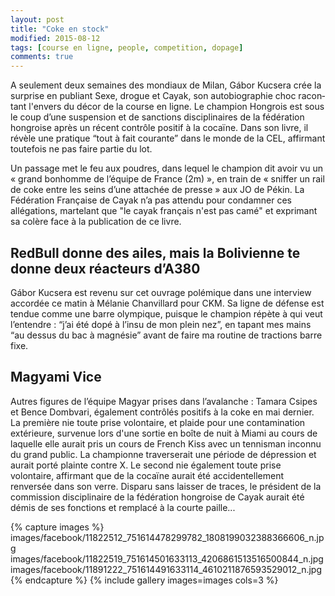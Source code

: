 ```yaml
---
layout: post
title: "Coke en stock"
modified: 2015-08-12
tags: [course en ligne, people, competition, dopage]
comments: true
---
```


A seulement deux semaines des mondiaux de Milan, Gábor Kucsera crée la surprise en publiant Sexe, drogue et Cayak, son auto­bio­gra­phie choc racon­tant l'envers du décor de la course en ligne. Le champion Hongrois est sous le coup d’une suspension et de sanctions disciplinaires de la fédération hongroise après un récent contrôle positif à la cocaïne. Dans son livre, il révèle une pratique “tout à fait courante” dans le monde de la CEL, affirmant toutefois ne pas faire partie du lot.

Un passage met le feu aux poudres, dans lequel le cham­pion dit avoir vu un « grand bonhomme de l’équipe de France (2m) », en train de « snif­­fer un rail de coke entre les seins d’une atta­­chée de presse » aux JO de Pékin. La Fédé­ra­tion Française de Cayak n’a pas attendu pour condamner ces allégations, martelant que "le cayak français n'est pas camé" et expri­mant sa colère face à la publi­ca­tion de ce livre.


## RedBull donne des ailes, mais la Bolivienne te donne deux réacteurs d’A380


Gábor Kucsera est revenu sur cet ouvrage polémique dans une inter­view accor­dée ce matin à Mélanie Chanvillard pour CKM. Sa ligne de défense est tendue comme une barre olympique, puisque le champion répète à qui veut l’entendre : “j’ai été dopé à l’insu de mon plein nez”, en tapant mes mains “au dessus du bac à magnésie” avant de faire ma routine de tractions barre fixe.

## Magyami Vice

Autres figures de l’équipe Magyar prises dans l’avalanche : Tamara Csipes et Bence Dombvari, également contrôlés positifs à la coke en mai dernier. La première nie toute prise volontaire, et plaide pour une contamination extérieure, survenue lors d'une sortie en boîte de nuit à Miami au cours de laquelle elle aurait pris un cours de French Kiss avec un tennisman inconnu du grand public. La championne traverserait une période de dépression et aurait porté plainte contre X. Le second nie également toute prise volontaire, affirmant que de la cocaïne aurait été accidentellement renversée dans son verre.
Disparu sans laisser de traces, le président de la commission disciplinaire de la fédération hongroise de Cayak aurait été démis de ses fonctions et remplacé à la courte paille...

{% capture images %}
images/facebook/11822512_751614478299782_1808199032388366606_n.jpg
images/facebook/11822519_751614501633113_4206861513516500844_n.jpg
images/facebook/11891222_751614491633114_4610211876593529012_n.jpg
{% endcapture %}
{% include gallery images=images cols=3 %}
